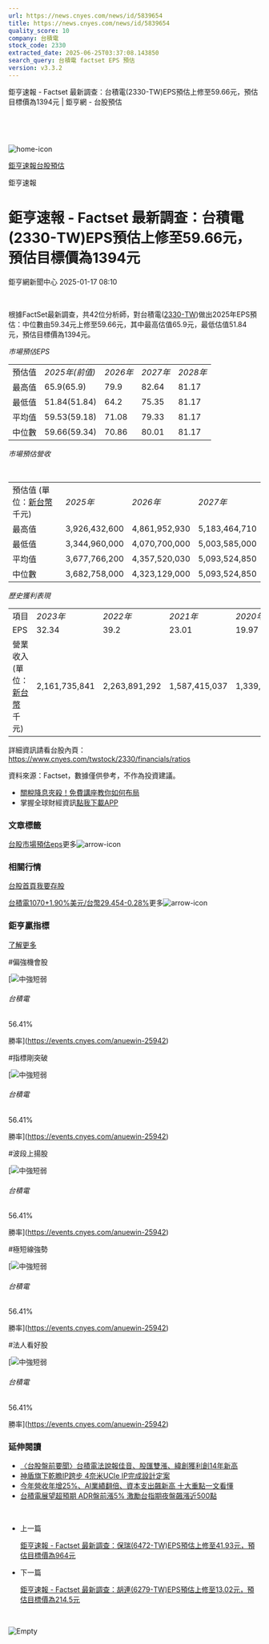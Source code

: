 ```yaml
---
url: https://news.cnyes.com/news/id/5839654
title: https://news.cnyes.com/news/id/5839654
quality_score: 10
company: 台積電
stock_code: 2330
extracted_date: 2025-06-25T03:37:08.143850
search_query: 台積電 factset EPS 預估
version: v3.3.2
---
```


鉅亨速報 - Factset 最新調查：台積電(2330-TW)EPS預估上修至59.66元，預估目標價為1394元 | 鉅亨網 - 台股預估

‌

‌

![home-icon](/assets/icons/breadCrumb/symbol-icon-home.svg)

[鉅亨速報](/news/cat/anue_live)[台股預估](/news/cat/tw_forecast)

鉅亨速報

# 鉅亨速報 - Factset 最新調查：台積電(2330-TW)EPS預估上修至59.66元，預估目標價為1394元

鉅亨網新聞中心 2025-01-17 08:10

‌

根據FactSet最新調查，共42位分析師，對台積電([2330-TW](https://www.cnyes.com/twstock/2330))做出2025年EPS預估：中位數由59.34元上修至59.66元，其中最高估值65.9元，最低估值51.84元，預估目標價為1394元。

*市場預估EPS*

|  |  |  |  |  |
| --- | --- | --- | --- | --- |
| 預估值 | *2025年(前值)* | *2026年* | *2027年* | *2028年* |
| 最高值 | 65.9(65.9) | 79.9 | 82.64 | 81.17 |
| 最低值 | 51.84(51.84) | 64.2 | 75.35 | 81.17 |
| 平均值 | 59.53(59.18) | 71.08 | 79.33 | 81.17 |
| 中位數 | 59.66(59.34) | 70.86 | 80.01 | 81.17 |

*市場預估營收*

‌

|  |  |  |  |
| --- | --- | --- | --- |
| 預估值 (單位：[新台幣](https://invest.cnyes.com/forex/detail/usdtwd)千元) | *2025年* | *2026年* | *2027年* |
| 最高值 | 3,926,432,600 | 4,861,952,930 | 5,183,464,710 |
| 最低值 | 3,344,960,000 | 4,070,700,000 | 5,003,585,000 |
| 平均值 | 3,677,766,200 | 4,357,520,030 | 5,093,524,850 |
| 中位數 | 3,682,758,000 | 4,323,129,000 | 5,093,524,850 |

*歷史獲利表現*

|  |  |  |  |  |
| --- | --- | --- | --- | --- |
| 項目 | *2023年* | *2022年* | *2021年* | *2020年* |
| EPS | 32.34 | 39.2 | 23.01 | 19.97 |
| 營業收入 (單位：[新台幣](https://invest.cnyes.com/forex/detail/usdtwd)千元) | 2,161,735,841 | 2,263,891,292 | 1,587,415,037 | 1,339,254,811 |

詳細資訊請看台股內頁：  
<https://www.cnyes.com/twstock/2330/financials/ratios>

資料來源：Factset，數據僅供參考，不作為投資建議。

* [關稅降息夾殺！免費講座教你如何布局](https://www.rsc.com.tw/Cnyes_RSC/SeminarBooking2025InvestmentOutlook.aspx?utm_source=anue&utm_medium=usstocks_end)
* 掌握全球財經資訊[點我下載APP](http://www.cnyes.com/app/?utm_source=mweb&utm_medium=HamMenuBanner&utm_campaign=fixed&utm_content=entr)

### 文章標籤

[台股](https://news.cnyes.com/tag/台股 "台股")[市場預估](https://news.cnyes.com/tag/市場預估 "市場預估")[eps](https://news.cnyes.com/tag/eps "eps")更多![arrow-icon](/assets/icons/arrows/arrow-down.svg)

### 相關行情

[台股首頁](https://www.cnyes.com/twstock)[我要存股](https://supr.link/8OHaU)

[台積電1070+1.90%](https://www.cnyes.com/twstock/2330)[美元/台幣29.454-0.28%](https://invest.cnyes.com/forex/detail/USDTWD)更多![arrow-icon](/assets/icons/arrows/arrow-down.svg)

### 鉅亨贏指標

[了解更多](https://events.cnyes.com/anuewin-25942)

#偏強機會股

[![中強短弱](/assets/icons/win-indicator/long-to-short.svg)

###### 台積電

56.41%

勝率](https://events.cnyes.com/anuewin-25942)

#指標剛突破

[![中強短弱](/assets/icons/win-indicator/long-to-short.svg)

###### 台積電

56.41%

勝率](https://events.cnyes.com/anuewin-25942)

#波段上揚股

[![中強短弱](/assets/icons/win-indicator/long-to-short.svg)

###### 台積電

56.41%

勝率](https://events.cnyes.com/anuewin-25942)

#極短線強勢

[![中強短弱](/assets/icons/win-indicator/long-to-short.svg)

###### 台積電

56.41%

勝率](https://events.cnyes.com/anuewin-25942)

#法人看好股

[![中強短弱](/assets/icons/win-indicator/long-to-short.svg)

###### 台積電

56.41%

勝率](https://events.cnyes.com/anuewin-25942)

### 延伸閱讀

* [〈台股盤前要聞〉台積電法說報佳音、股匯雙漲、緯創獲利創14年新高](/news/id/5839545)
* [神盾旗下乾瞻IP跨步 4奈米UCIe IP完成設計定案](/news/id/5839453)
* [今年營收年增25%、AI業績翻倍、資本支出飆新高 十大重點一文看懂](/news/id/5839411)
* [台積電展望超預期 ADR盤前漲5% 激勵台指期夜盤飆漲近500點](/news/id/5839378)

‌

* 上一篇

  [鉅亨速報 - Factset 最新調查：保瑞(6472-TW)EPS預估上修至41.93元，預估目標價為964元](/news/id/5840042)
* 下一篇

  [鉅亨速報 - Factset 最新調查：胡連(6279-TW)EPS預估上修至13.02元，預估目標價為214.5元](/news/id/5839356)

‌

![Empty](/assets/icons/skeleton/empty-image.svg)

‌